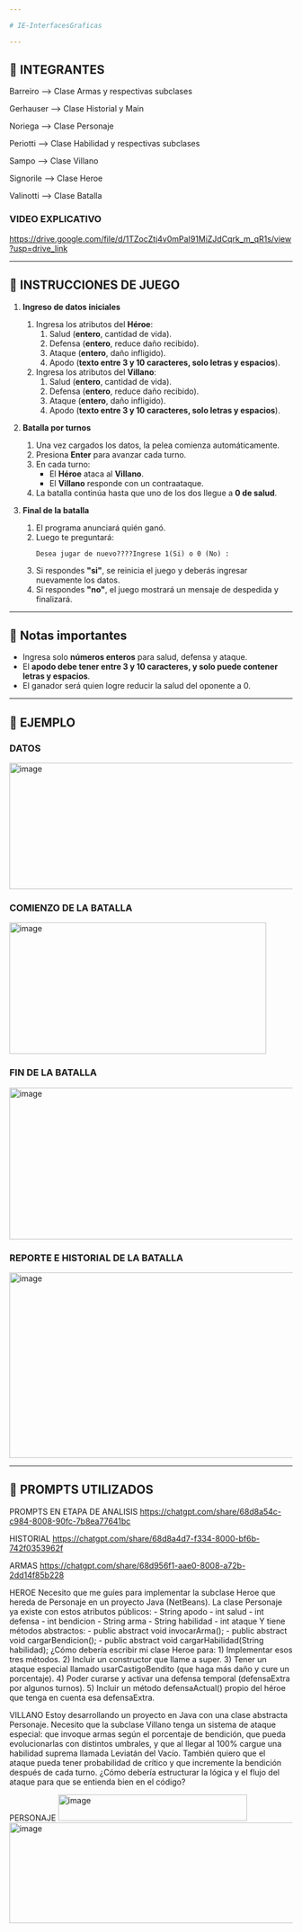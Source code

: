 ```yaml
---

# IE-InterfacesGraficas

---
```


## 📌 INTEGRANTES

Barreiro --> Clase Armas y respectivas subclases

Gerhauser --> Clase Historial y Main

Noriega --> Clase Personaje

Periotti --> Clase Habilidad y respectivas subclases

Sampo --> Clase Villano

Signorile --> Clase Heroe

Valinotti --> Clase Batalla

### VIDEO EXPLICATIVO
https://drive.google.com/file/d/1TZocZtj4v0mPaI91MiZJdCqrk_m_qR1s/view?usp=drive_link

---

## 📌 INSTRUCCIONES DE JUEGO

1. **Ingreso de datos iniciales**
   1. Ingresa los atributos del **Héroe**:
      1. Salud (**entero**, cantidad de vida).  
      2. Defensa (**entero**, reduce daño recibido).  
      3. Ataque (**entero**, daño infligido).  
      4. Apodo (**texto entre 3 y 10 caracteres, solo letras y espacios**).  
   2. Ingresa los atributos del **Villano**:
      1. Salud (**entero**, cantidad de vida).  
      2. Defensa (**entero**, reduce daño recibido).  
      3. Ataque (**entero**, daño infligido).    
      4. Apodo (**texto entre 3 y 10 caracteres, solo letras y espacios**).  

2. **Batalla por turnos**
   1. Una vez cargados los datos, la pelea comienza automáticamente.  
   2. Presiona **Enter** para avanzar cada turno.  
   3. En cada turno:
      - El **Héroe** ataca al **Villano**.  
      - El **Villano** responde con un contraataque.  
   4. La batalla continúa hasta que uno de los dos llegue a **0 de salud**.  

3. **Final de la batalla**
   1. El programa anunciará quién ganó.  
   2. Luego te preguntará:  
      ```
      Desea jugar de nuevo????Ingrese 1(Si) o 0 (No) :
      ```
   3. Si respondes **"si"**, se reinicia el juego y deberás ingresar nuevamente los datos.  
   4. Si respondes **"no"**, el juego mostrará un mensaje de despedida y finalizará.  

---

## 📌 Notas importantes
- Ingresa solo **números enteros** para salud, defensa y ataque.  
- El **apodo debe tener entre 3 y 10 caracteres, y solo puede contener letras y espacios**.  
- El ganador será quien logre reducir la salud del oponente a 0.  

---

## 📌 EJEMPLO

### DATOS
<img width="516" height="225" alt="image" src="https://github.com/user-attachments/assets/51e40132-8012-4031-9cfd-41c66796d7f1" />

### COMIENZO DE LA BATALLA
<img width="457" height="234" alt="image" src="https://github.com/user-attachments/assets/feb7f4f8-89af-4c94-9f57-7b1caf116100" />

### FIN DE LA BATALLA
<img width="570" height="270" alt="image" src="https://github.com/user-attachments/assets/533d5f73-329c-48cb-9bcf-77cb8da4d7c2" />

### REPORTE E HISTORIAL DE LA BATALLA
<img width="544" height="330" alt="image" src="https://github.com/user-attachments/assets/1f68184c-5c9d-4118-97db-13b63a4a116a" />


---

## 📌 PROMPTS UTILIZADOS

PROMPTS EN ETAPA DE ANALISIS
https://chatgpt.com/share/68d8a54c-c984-8008-90fc-7b8ea77641bc

HISTORIAL
https://chatgpt.com/share/68d8a4d7-f334-8000-bf6b-742f0353962f

ARMAS
https://chatgpt.com/share/68d956f1-aae0-8008-a72b-2dd14f85b228

HEROE
Necesito que me guíes para implementar la subclase Heroe que hereda de Personaje en un proyecto Java (NetBeans). La clase Personaje ya existe con estos atributos públicos: - String apodo - int salud - int defensa - int bendicion - String arma - String habilidad - int ataque Y tiene métodos abstractos: - public abstract void invocarArma(); - public abstract void cargarBendicion(); - public abstract void cargarHabilidad(String habilidad); ¿Cómo debería escribir mi clase Heroe para: 1) Implementar esos tres métodos. 2) Incluir un constructor que llame a super. 3) Tener un ataque especial llamado usarCastigoBendito (que haga más daño y cure un porcentaje). 4) Poder curarse y activar una defensa temporal (defensaExtra por algunos turnos). 5) Incluir un método defensaActual() propio del héroe que tenga en cuenta esa defensaExtra.

VILLANO
Estoy desarrollando un proyecto en Java con una clase abstracta Personaje. Necesito que la subclase Villano tenga un sistema de ataque especial: que invoque armas según el porcentaje de bendición, que pueda evolucionarlas con distintos umbrales, y que al llegar al 100% cargue una habilidad suprema llamada Leviatán del Vacío. También quiero que el ataque pueda tener probabilidad de crítico y que incremente la bendición después de cada turno. ¿Cómo debería estructurar la lógica y el flujo del ataque para que se entienda bien en el código?

PERSONAJE
<img width="336" height="47" alt="image" src="https://github.com/user-attachments/assets/edff6020-f179-478f-a124-3c15ff2fddab" />
<img width="526" height="179" alt="image" src="https://github.com/user-attachments/assets/7dbfa133-3747-488a-8825-9eca1bc8a3ee" />

